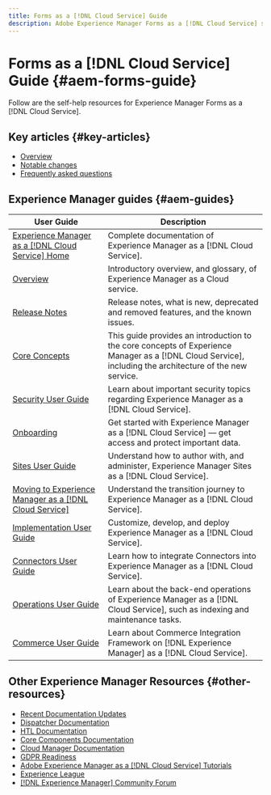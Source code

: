 ```yaml
---
title: Forms as a [!DNL Cloud Service] Guide
description: Adobe Experience Manager Forms as a [!DNL Cloud Service] self-help resources and documentation links
---
```


# Forms as a [!DNL Cloud Service] Guide {#aem-forms-guide}

Follow are the self-help resources for Experience Manager Forms as a [!DNL Cloud Service].

## Key articles {#key-articles}

* [Overview](overview.md)
* [Notable changes](noteable-changes.md)
* [Frequently asked questions](faq.md)

## Experience Manager guides {#aem-guides}

|User Guide|Description|
|---|---|
|[Experience Manager as a [!DNL Cloud Service] Home](https://experienceleague.adobe.com/docs/experience-manager-cloud-service/landing/home.html)|Complete documentation of Experience Manager as a [!DNL Cloud Service].|
|[Overview](https://experienceleague.adobe.com/docs/experience-manager-cloud-service/overview/home.html)|Introductory overview, and glossary, of Experience Manager as a Cloud service.|
|[Release Notes](https://experienceleague.adobe.com/docs/experience-manager-cloud-service/release-notes/home.html)|Release notes, what is new, deprecated and removed features, and the known issues.|
|[Core Concepts](https://experienceleague.adobe.com/docs/experience-manager-cloud-service/core-concepts/home.html)|This guide provides an introduction to the core concepts of Experience Manager as a [!DNL Cloud Service], including the architecture of the new service.|
|[Security User Guide](https://experienceleague.adobe.com/docs/experience-manager-cloud-service/security/home.html)|Learn about important security topics regarding Experience Manager as a [!DNL Cloud Service].|
|[Onboarding](https://experienceleague.adobe.com/docs/experience-manager-cloud-service/onboarding/home.html)|Get started with Experience Manager as a [!DNL Cloud Service] &mdash; get access and protect important data.|
|[Sites User Guide](https://experienceleague.adobe.com/docs/experience-manager-cloud-service/sites/home.html)|Understand how to author with, and administer, Experience Manager Sites as a [!DNL Cloud Service].|
|[Moving to Experience Manager as a [!DNL Cloud Service]](https://experienceleague.adobe.com/docs/experience-manager-cloud-service/moving/home.html)|Understand the transition journey to Experience Manager as a [!DNL Cloud Service].|
|[Implementation User Guide](https://experienceleague.adobe.com/docs/experience-manager-cloud-service/implementing/home.html)|Customize, develop, and deploy Experience Manager as a [!DNL Cloud Service].|
|[Connectors User Guide](https://experienceleague.adobe.com/docs/experience-manager-cloud-service/connectors/home.html)|Learn how to integrate Connectors into Experience Manager as a [!DNL Cloud Service].|
|[Operations User Guide](https://experienceleague.adobe.com/docs/experience-manager-cloud-service/operations/home.html)|Learn about the back-end operations of Experience Manager as a [!DNL Cloud Service], such as indexing and maintenance tasks.|
|[Commerce User Guide](https://experienceleague.adobe.com/docs/experience-manager-cloud-service/commerce/home.html)|Learn about Commerce Integration Framework on [!DNL Experience Manager] as a [!DNL Cloud Service].|

## Other Experience Manager Resources {#other-resources}

* [Recent Documentation Updates](https://experienceleague.adobe.com/docs/experience-manager-release-information/aem-release-updates/doc-updates/documentation-updates.html#aem-as-a-cloud-service)
* [Dispatcher Documentation](https://experienceleague.adobe.com/docs/experience-manager-cloud-service/implementing/content-delivery/overview.html)
* [HTL Documentation](https://experienceleague.adobe.com/docs/experience-manager-htl/using/overview.html)
* [Core Components Documentation](https://experienceleague.adobe.com/docs/experience-manager-core-components/using/introduction.html)
* [Cloud Manager Documentation](https://experienceleague.adobe.com/docs/experience-manager-cloud-manager/using/introduction-to-cloud-manager.html)
* [GDPR Readiness](https://experienceleague.adobe.com/docs/experience-manager-cloud-service/onboarding/data-privacy/aem-readiness.html)
* [Adobe Experience Manager as a [!DNL Cloud Service] Tutorials](https://experienceleague.adobe.com/docs/experience-manager-learn/cloud-service/overview.html)
* [Experience League](https://experienceleague.adobe.com/?promoid=K42KVXHD&mv=other#recommended/solutions/experience-manager)
* [[!DNL Experience Manager] Community Forum](https://experienceleaguecommunities.adobe.com/t5/adobe-experience-manager/ct-p/adobe-experience-manager-community)